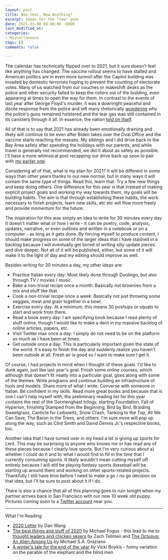```yaml
---
layout: post
title: New Year, New Anything?
excerpt: Ideas for the "new" year
date: 2021-01-08 00:00:00 -0800
last_modified_at: 
categories:
- Miscellaneous
tags: []
comments: false

---
```

The calendar has technically flipped over to 2021, but it sure doesn't feel like anything has changed. The vaccine rollout seems to have stalled and American politics are in even more turmoil after the Capitol building was invaded by domestic terrorists hoping to prevent the counting of electorate votes. Many of us watched from our couches or makeshift desks as the police and other security failed to keep the rioters out of the building, even appearing at times to open the way for them. In contrast to the events of last year after George Floyd's murder, it was a downright peaceful and docile response from the police and left many rhetorically [wondering](https://level.medium.com/today-america-showed-us-exactly-who-it-is-believe-it-b7e87072ebfd) why the police's guns remained holstered and the tear gas was still contained in its canisters through it all. In essence, the nation [told on itself](https://www.theatlantic.com/ideas/archive/2021/01/confederates-in-the-capitol/617594/).

All of that is to say that 2021 has already been emotionally draining and likely will continue to be even after Biden takes over the Oval Office and the vaccine starts reaching the masses. My siblings and I did drive back to the Bay Area safely after spending the holidays with our parents, and while travel is generally not recommended, we did it about as safely as possible. I'll have a more whimsical post recapping our drive back up soon to pair with [my earlier one](https://fordhiggins.com/miscellaneous/2020/11/12/cross-country-part-1.html).

Considering all of that, what is my plan for 2021? It will be different in some ways than other years thanks to our new normal, but in many ways it will contain the same type of things. Read this, learn that. Try a few new things and keep doing others. One difference for this year is that instead of making explicit project goals and working my way towards them, my goals will be building habits. The aim is that through establishing these habits, the work necessary to finish projects, learn new skills, etc etc will flow more freely and provide momentum for the future.

The inspiration for this was simply an idea to write for 30 minutes every day. It doesn't matter what or how I write - it can be poetry, code, analysis, updates, narrative, or even outlines and written in a notebook or on a computer - as long as it gets done. By forcing myself to produce content, I should make progress on some of the larger ideas that I have stashed in a backlog because I will eventually get bored of writing silly update pieces and dive deeper. Not all of it will be published, either, but some of it will make it to the light of day and my editing should improve as well.

Besides writing for 30 minutes a day, my other ideas are:

* Practice Italian every day: Most likely done through Duolingo, but also through TV / movies / music.
* Bake a non-trivial recipe once a month: Basically not brownies from a mix and stuff like that.
* Cook a non-trivial recipe once a week: Basically not just throwing some veggies, meat and grain together in a bowl.
* Exercise every day: At a minimum, this means 30 pushups or squats to start and work from there.
* Read a book every day: I am specifying book because I read plenty of stuff online, though I would like to make a dent in my massive backlog of online articles, papers, etc.
* Visit Twitter max once a day: I simply do not need to be on the platform as much as I have been at times.
* Get outside once a day: This is particularly important given the state of the world. It's easy to finish the day and suddenly realize you haven't been outside at all. Fresh air is good so I want to make sure I get it.

Of course, I had projects in mind when I thought of these goals. I'd like to dunk again, just like last year's goal. Finish some online courses, which although that doesn't fit neatly into a particular goal, goes along with some of the themes. Write programs and continue building an infrastructure of tools and models. Share more of what I write. Converse with someone in Italian. Be confident in my skills. Read more great books and because that is one I can't help myself with, the preliminary reading list for this year contains the rest of the Gormenghast trilogy, starting Foundation, Fall of Hyperion, finishing Stamped from the Beginning, Bird by Bird, Braiding Sweetgrass, Canticle for Leibowitz, Snow Crash, Tanking to the Top, All We Can Save, The Baron in the Trees, and others. I'm sure more will pop up along the way, such as Clint Smith and David Dennis Jr.'s respective books, too.

Another idea that I have turned over in my head a bit is giving up sports for Lent. This may be surprising to anyone who knows me or has read any of these pieces because I clearly love sports. But I'm very curious about a) whether I could do it and b) what I would find to fill in the time that I currently consuming sports. It likely wouldn't mean cutting myself off entirely because I will still be playing fantasy sports (baseball will be starting up around then) and working on other sports-related projects. Thankfully I still have time before I need to make a go / no go decision on that idea, but I'll be sure to post about it if I do.

There is also a chance that all of this planning goes to ruin tonight when my partner arrives back in San Francisco with our new 10 week old puppy. Pictures coming soon to a [Twitter account](twitter.com/wfordh) near you.

***

What I'm Reading

* [2020 Letter](https://danwang.co/2020-letter/) by Dan Wang
* [The best things and stuff of 2020](http://blog.fogus.me/2020/12/31/the-best-things-and-stuff-of-2020/) by Michael Fogus - this lead to me to [thought leaders and chicken sexers](https://ideolalia.com/essays/thought-leaders-and-chicken-sexers.html) by Zach Tellman and [The Octupus: An Alien Among Us](https://lithub.com/the-octopus-an-alien-among-us/) by Michael S.A. Graziano
* [A winter's tale for the end of the year](https://vicki.substack.com/p/a-winters-tale-for-the-end-of-the) by Vicki Boykis - funny variation on the parable of the elephant and the blind men